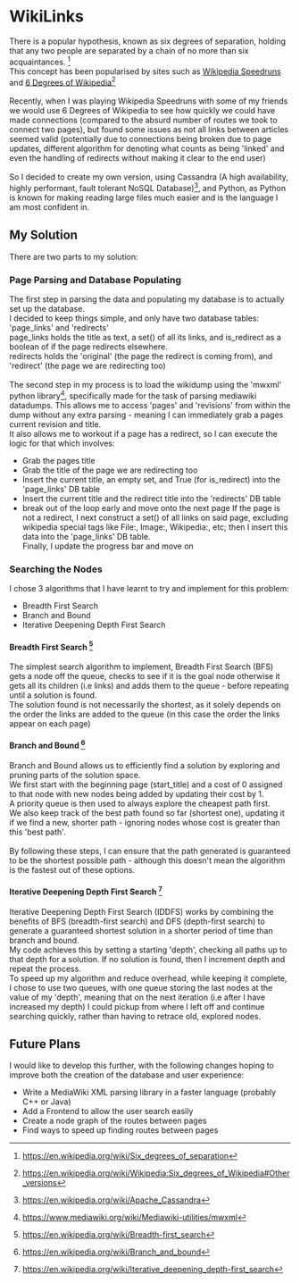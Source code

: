 # WikiLinks
There is a popular hypothesis, known as six degrees of separation, holding that any two people are separated by a chain of no more than six acquaintances. [^1]<br>
This concept has been popularised by sites such as [Wikipedia Speedruns](https://www.wikipedia.org/wiki/Wikipedia:Wikipedia_Speedruns) and [6 Degrees of Wikipedia](https://www.sixdegreesofwikipedia.com/)[^2]<br><br>
Recently, when I was playing Wikipedia Speedruns with some of my friends we would use 6 Degrees of Wikipedia to see how quickly we could have made connections (compared to the absurd number of routes we took to connect two pages), but found some issues as not all links between articles seemed valid (potentially due to connections being broken due to page updates, different algorithm for denoting what counts as being 'linked' and even the handling of redirects without making it clear to the end user)<br><br>
So I decided to create my own version, using Cassandra (A high availability, highly performant, fault tolerant NoSQL Database)[^3], and Python, as Python is known for making reading large files much easier and is the language I am most confident in.<br>

## My Solution
There are two parts to my solution:

### Page Parsing and Database Populating
The first step in parsing the data and populating my database is to actually set up the database.<br>
I decided to keep things simple, and only have two database tables: 'page_links' and 'redirects'<br>
page_links holds the title as text, a set() of all its links, and is_redirect as a boolean of if the page redirects elsewhere.<br>
redirects holds the 'original' (the page the redirect is coming from), and 'redirect' (the page we are redirecting too)<br>
<br>
The second step in my process is to load the wikidump using the 'mwxml' python library[^4], specifically made for the task of parsing mediawiki datadumps. This allows me to access 'pages' and 'revisions' from within the dump without any extra parsing - meaning I can immediately grab a pages current revision and title.<br>
It also allows me to workout if a page has a redirect, so I can execute the logic for that which involves:
- Grab the pages title
- Grab the title of the page we are redirecting too
- Insert the current title, an empty set, and True (for is_redirect) into the 'page_links' DB table
- Insert the current title and the redirect title into the 'redirects' DB table
- break out of the loop early and move onto the next page
If the page is not a redirect, I next construct a set() of all links on said page, excluding wikipedia special tags like File:, Image:, Wikipedia:, etc; then I insert this data into the 'page_links' DB table.<br>
Finally, I update the progress bar and move on

### Searching the Nodes
I chose 3 algorithms that I have learnt to try and implement for this problem:
- Breadth First Search
- Branch and Bound
- Iterative Deepening Depth First Search

#### Breadth First Search [^5]
The simplest search algorithm to implement, Breadth First Search (BFS) gets a node off the queue, checks to see if it is the goal node otherwise it gets all its children (i.e links) and adds them to the queue - before repeating until a solution is found.<br>
The solution found is not necessarily the shortest, as it solely depends on the order the links are added to the queue (in this case the order the links appear on each page)

#### Branch and Bound [^6]
Branch and Bound allows us to efficiently find a solution by exploring and pruning parts of the solution space.<br>
We first start with the beginning page (start_title) and a cost of 0 assigned to that node with new nodes being added by updating their cost by 1.<br>
A priority queue is then used to always explore the cheapest path first.<br>
We also keep track of the best path found so far (shortest one), updating it if we find a new, shorter path - ignoring nodes whose cost is greater than this 'best path'.<br>
<br>
By following these steps, I can ensure that the path generated is guaranteed to be the shortest possible path - although this doesn't mean the algorithm is the fastest out of these options.

#### Iterative Deepening Depth First Search [^7]
Iterative Deepening Depth First Search (IDDFS) works by combining the benefits of BFS (breadth-first search) and DFS (depth-first search) to generate a guaranteed shortest solution in a shorter period of time than branch and bound.<br>
My code achieves this by setting a starting 'depth', checking all paths up to that depth for a solution. If no solution is found, then I increment depth and repeat the process.<br>
To speed up my algorithm and reduce overhead, while keeping it complete, I chose to use two queues, with one queue storing the last nodes at the value of my 'depth', meaning that on the next iteration (i.e after I have increased my depth) I could pickup from where I left off and continue searching quickly, rather than having to retrace old, explored nodes.

## Future Plans
I would like to develop this further, with the following changes hoping to improve both the creation of the database and user experience:
- Write a MediaWiki XML parsing library in a faster language (probably C++ or Java)
- Add a Frontend to allow the user search easily
- Create a node graph of the routes between pages
- Find ways to speed up finding routes between pages

[^1]: https://en.wikipedia.org/wiki/Six_degrees_of_separation
[^2]: https://en.wikipedia.org/wiki/Wikipedia:Six_degrees_of_Wikipedia#Other_versions
[^3]: https://en.wikipedia.org/wiki/Apache_Cassandra
[^4]: https://www.mediawiki.org/wiki/Mediawiki-utilities/mwxml
[^5]: https://en.wikipedia.org/wiki/Breadth-first_search
[^6]: https://en.wikipedia.org/wiki/Branch_and_bound
[^7]: https://en.wikipedia.org/wiki/Iterative_deepening_depth-first_search
